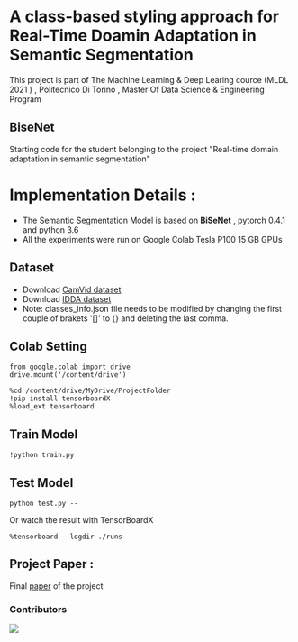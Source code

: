 # A class-based styling approach for Real-Time Doamin Adaptation in Semantic Segmentation
This project is part of The Machine Learning & Deep Learing cource (MLDL 2021 ) , Politecnico Di Torino , Master Of Data Science & Engineering Program 
## BiseNet
Starting code for the student belonging to the project "Real-time domain adaptation in semantic segmentation" <br>
# Implementation Details :
- The Semantic Segmentation Model is based on **BiSeNet** , pytorch 0.4.1 and python 3.6
- All the experiments were run on Google Colab Tesla P100 15 GB GPUs


## Dataset  
- Download [CamVid dataset](https://drive.google.com/file/d/1CKtkLRVU4tGbqLSyFEtJMoZV2ZZ2KDeA/view?usp=sharing)
- Download [IDDA dataset](https://drive.google.com/file/d/1GiUjXp1YBvnJjAf1un07hdHFUrchARa0/view?usp=sharing)
- Note: classes_info.json file needs to be modified by changing the first couple of brakets '[]' to {} and deleting the last comma.

## Colab Setting
```
from google.colab import drive
drive.mount('/content/drive')

%cd /content/drive/MyDrive/ProjectFolder
!pip install tensorboardX
%load_ext tensorboard
```
## Train Model
```
!python train.py
```  

## Test Model
```
python test.py --
```
Or watch the result with TensorBoardX
```
%tensorboard --logdir ./runs
```

## Project Paper :
Final [paper](https://github.com/MatteoM95/Real-time-Domain-Adaptation-in-Semantic-Segmentation/blob/MatteoBranch/Report_Real%20time%20Domain%20Adaptation%20in%20Semantic%20Segmentation.pdf) of the project

<a name="contributors" />

### Contributors

<a href="https://github.com/Gabrysse/CBS-realtimeDA-semSeg/graphs/contributors">
  <img src="https://contrib.rocks/image?repo=Gabrysse/CBS-realtimeDA-semSeg" />
</a>
